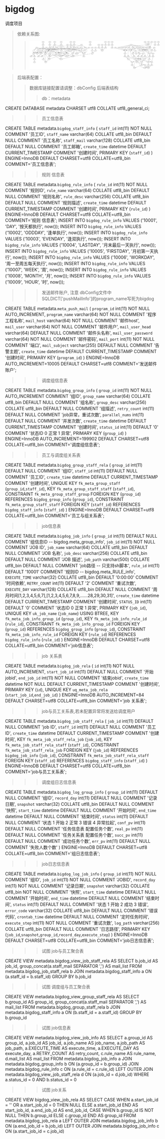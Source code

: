 # bigdog
调度项目
>依赖关系图:
>>![](/total.png "")

>后端表配置：
>>数据库链接配置请调整：dbConfig
>>后端表结构
>>>db：metadata

CREATE DATABASE metadata CHARSET utf8 COLLATE utf8_general_ci;

>>>员工信息表

 CREATE TABLE metadata.`bigdog_staff_info` (
  `staff_id` int(11) NOT NULL COMMENT '员工ID',
  `staff_name` varchar(64) COLLATE utf8_bin DEFAULT NULL COMMENT '员工名称',
  `staff_mail` varchar(128) COLLATE utf8_bin DEFAULT NULL COMMENT '员工邮箱',
  `create_time` datetime DEFAULT CURRENT_TIMESTAMP COMMENT '创建时间',
  PRIMARY KEY (`staff_id`)
) ENGINE=InnoDB DEFAULT CHARSET=utf8 COLLATE=utf8_bin COMMENT='员工信息表';

>>>规则 信息表

CREATE TABLE metadata.`bigdog_rule_info` (
  `rule_id` int(11) NOT NULL COMMENT '规则ID',
  `rule_name` varchar(64) COLLATE utf8_bin DEFAULT NULL COMMENT '规则名称',
  `rule_desc` varchar(256) COLLATE utf8_bin DEFAULT NULL COMMENT '规则描述',
  `create_time` datetime DEFAULT CURRENT_TIMESTAMP COMMENT '创建时间',
  PRIMARY KEY (`rule_id`)
) ENGINE=InnoDB DEFAULT CHARSET=utf8 COLLATE=utf8_bin COMMENT='规则 信息表';
INSERT INTO `bigdog_rule_info` VALUES ('10001', 'DAY', '按天都执行', now());
INSERT INTO `bigdog_rule_info` VALUES ('10002', 'ODDDAY', '逢单执行', now());
INSERT INTO `bigdog_rule_info` VALUES ('10003', 'EVENDAY', '逢双执行', now());
INSERT INTO `bigdog_rule_info` VALUES ('10004', 'LASTDAY', '月末最后一天执行', now());
INSERT INTO `bigdog_rule_info` VALUES ('10005', 'FIRSTDAY', '月初第一天执行', now());
INSERT INTO `bigdog_rule_info` VALUES ('10006', 'WORKDAY', '周一至周五每天执行', now());
INSERT INTO `bigdog_rule_info` VALUES ('10007', 'WEEK', '周', now());
INSERT INTO `bigdog_rule_info` VALUES ('10008', 'MONTH', '月', now());
INSERT INTO `bigdog_rule_info` VALUES ('10009', 'HOUR', '时', now());

>>>发送邮件账户, 注意 dbConfig文件中SQLDICT['pushMailInfo']的program_name写死为bigdog

CREATE TABLE metadata.`meta_push_mail` (
  `program_id` int(11) NOT NULL AUTO_INCREMENT,
  `program_name` varchar(64) NOT NULL COMMENT '程序工程名称',
  `mail_host` varchar(64) NOT NULL COMMENT '邮件host',
  `mail_user` varchar(64) NOT NULL COMMENT '邮件用户',
  `mail_user_head` varchar(64) DEFAULT NULL COMMENT '邮件头名称',
  `mail_user_password` varchar(64) NOT NULL COMMENT '邮件密码',
  `mail_port` int(11) NOT NULL COMMENT '端口',
  `mail_subject` varchar(255) DEFAULT NULL COMMENT '告警主题',
  `create_time` datetime DEFAULT CURRENT_TIMESTAMP COMMENT '创建时间',
  PRIMARY KEY (`program_id`)
) ENGINE=InnoDB AUTO_INCREMENT=10005 DEFAULT CHARSET=utf8 COMMENT='发送邮件账户';

>>>调度组信息表

CREATE TABLE metadata.`bigdog_group_info` (
  `group_id` int(11) NOT NULL AUTO_INCREMENT COMMENT '组ID',
  `group_name` varchar(64) COLLATE utf8_bin DEFAULT NULL COMMENT '组名称',
  `group_desc` varchar(256) COLLATE utf8_bin DEFAULT NULL COMMENT '组描述',
  `retry_count` int(11) DEFAULT NULL COMMENT 'job异常，重试次数',
  `parallel_nums` int(11) DEFAULT NULL COMMENT '并发次数',
  `create_time` datetime DEFAULT CURRENT_TIMESTAMP COMMENT '创建时间',
  `status_id` int(11) DEFAULT '0' COMMENT '状态ID 0 正常 1 异常',
  PRIMARY KEY (`group_id`)
) ENGINE=InnoDB AUTO_INCREMENT=199902 DEFAULT CHARSET=utf8 COLLATE=utf8_bin COMMENT='调度组信息表';

>>>员工与调度组关系表

CREATE TABLE metadata.`bigdog_group_staff_rela` (
  `group_id` int(11) DEFAULT NULL COMMENT '组ID',
  `staff_id` int(11) DEFAULT NULL COMMENT '员工ID',
  `create_time` datetime DEFAULT CURRENT_TIMESTAMP COMMENT '创建时间',
  UNIQUE KEY `fk_meta_group_staff` (`group_id`,`staff_id`),
  KEY `fk_meta_group_staff_staff` (`staff_id`),
  CONSTRAINT `fk_meta_group_staff_group` FOREIGN KEY (`group_id`) REFERENCES `bigdog_group_info` (`group_id`),
  CONSTRAINT `fk_meta_group_staff_staff` FOREIGN KEY (`staff_id`) REFERENCES `bigdog_staff_info` (`staff_id`)
) ENGINE=InnoDB DEFAULT CHARSET=utf8 COLLATE=utf8_bin COMMENT='员工与组关系表';

>>>job信息表

CREATE TABLE metadata.`bigdog_job_info` (
  `group_id` int(11) DEFAULT NULL COMMENT '组信息ID -- bigdog.meta_group_info',
  `job_id` int(11) NOT NULL COMMENT 'JOB ID',
  `job_name` varchar(64) COLLATE utf8_bin DEFAULT NULL COMMENT 'JOB 名称',
  `job_desc` varchar(256) COLLATE utf8_bin DEFAULT NULL COMMENT 'JOB 描述',
  `job_path` varchar(500) COLLATE utf8_bin DEFAULT NULL COMMENT 'job路径 -- 只支持sh脚本',
  `rule_id` int(11) DEFAULT '10001' COMMENT '规则ID -- bigdog.meta_RULE_info',
  `EXECUTE_TIME` varchar(32) COLLATE utf8_bin DEFAULT '0:00:00' COMMENT '时间依赖',
  `RETRY_COUNT` int(11) DEFAULT '2' COMMENT '重试次数',
  `EXECUTE_DAY` varchar(128) COLLATE utf8_bin DEFAULT NULL COMMENT '周月时间[1,2,3,4,5,6,7],[1,2,3,4,5,6,7,8,9,......28,29,30,31]',
  `create_time` datetime DEFAULT CURRENT_TIMESTAMP COMMENT '创建时间',
  `STATUS_ID` int(11) DEFAULT '0' COMMENT '状态ID 0 正常 1 异常',
  PRIMARY KEY (`job_id`),
  UNIQUE KEY `uk_job_name` (`job_name`) USING BTREE,
  KEY `fk_meta_job_info_group_id` (`group_id`),
  KEY `fk_meta_job_info_rule_id` (`rule_id`),
  CONSTRAINT `fk_meta_job_info_group_id` FOREIGN KEY (`group_id`) REFERENCES `bigdog_group_info` (`group_id`),
  CONSTRAINT `fk_meta_job_info_rule_id` FOREIGN KEY (`rule_id`) REFERENCES `bigdog_rule_info` (`rule_id`)
) ENGINE=InnoDB DEFAULT CHARSET=utf8 COLLATE=utf8_bin COMMENT='job信息表';

>>>job 关系表

CREATE TABLE metadata.`bigdog_job_rela` (
  `id` int(11) NOT NULL AUTO_INCREMENT,
  `start_job_id` int(11) DEFAULT NULL COMMENT '开始jobid',
  `end_job_id` int(11) NOT NULL COMMENT '结束jobid',
  `create_time` datetime NOT NULL DEFAULT CURRENT_TIMESTAMP COMMENT '创建时间',
  PRIMARY KEY (`id`),
  UNIQUE KEY `uq_meta_job_rela` (`start_job_id`,`end_job_id`)
) ENGINE=InnoDB AUTO_INCREMENT=84 DEFAULT CHARSET=utf8 COLLATE=utf8_bin COMMENT='job 关系表';

>>>job与员工关系表,若未配置异常将发送给调度用户

CREATE TABLE metadata.`bigdog_job_staff_rela` (
  `job_id` int(11) DEFAULT NULL COMMENT 'job ID',
  `staff_id` int(11) DEFAULT NULL COMMENT '员工ID',
  `create_time` datetime DEFAULT CURRENT_TIMESTAMP COMMENT '创建时间',
  KEY `fk_meta_job_staff_rela_job` (`job_id`),
  KEY `fk_meta_job_staff_rela_staff` (`staff_id`),
  CONSTRAINT `fk_meta_job_staff_rela_job` FOREIGN KEY (`job_id`) REFERENCES `bigdog_job_info` (`job_id`),
  CONSTRAINT `fk_meta_job_staff_rela_staff` FOREIGN KEY (`staff_id`) REFERENCES `bigdog_staff_info` (`staff_id`)
) ENGINE=InnoDB DEFAULT CHARSET=utf8 COLLATE=utf8_bin COMMENT='job与员工关系表';

>>>调度组日志信息表

CREATE TABLE metadata.`bigdog_log_group_info` (
  `group_id` int(11) DEFAULT NULL COMMENT '组ID',
  `record_day` int(11) DEFAULT NULL COMMENT '记录日期',
  `snapshot` varchar(32) COLLATE utf8_bin DEFAULT NULL COMMENT '快照',
  `start_time` datetime DEFAULT NULL COMMENT '开始时间',
  `end_time` datetime DEFAULT NULL COMMENT '结束时间',
  `status` int(11) DEFAULT NULL COMMENT '状态 1 开始 2 正常 3 错误 4 异常拉起',
  `conf_pv` int(11) DEFAULT NULL COMMENT '任务信息表 配置任务个数',
  `real_pv` int(11) DEFAULT NULL COMMENT '任务关系表 配置任务个数',
  `succ_pv` int(11) DEFAULT NULL COMMENT '成功任务个数',
  `err_pv` int(11) DEFAULT NULL COMMENT '失败人数个数'
) ENGINE=InnoDB DEFAULT CHARSET=utf8 COLLATE=utf8_bin COMMENT='组日志信息表';

>>>job日志信息表

CREATE TABLE metadata.`bigdog_log_job_info` (
  `group_id` int(11) NOT NULL COMMENT '组ID',
  `job_id` int(11) NOT NULL COMMENT 'JOBID',
  `record_day` int(11) NOT NULL COMMENT '记录日期',
  `snapshot` varchar(32) COLLATE utf8_bin NOT NULL COMMENT '快照',
  `start_time` datetime DEFAULT NULL COMMENT '开始时间',
  `end_time` datetime DEFAULT NULL COMMENT '结束时间',
  `status` int(11) DEFAULT NULL COMMENT '状态 1 开始 2 成功 3 错误',
  `error_code` varchar(32) COLLATE utf8_bin DEFAULT NULL COMMENT '错误代码',
  `crontab_time` datetime DEFAULT NULL COMMENT '定时任务时间',
  `execute_step` int(11) NOT NULL COMMENT '重试次数',
  `log_path` varchar(256) COLLATE utf8_bin DEFAULT NULL COMMENT '日志路径',
  PRIMARY KEY (`job_id`,`snapshot`,`group_id`,`record_day`,`execute_step`)
) ENGINE=InnoDB DEFAULT CHARSET=utf8 COLLATE=utf8_bin COMMENT='job日志信息表';

>>>试图 job与员工聚合表

CREATE VIEW metadata.bigdog_view_job_staff_rela AS
SELECT b.job_id AS job_id,
       group_concat(a.staff_mail SEPARATOR ',') AS mail_list
  FROM metadata.bigdog_job_staff_rela b
  JOIN
       metadata.bigdog_staff_info a
  ON (a.staff_id = b.staff_id)
 GROUP BY b.job_id

>>>试图 调度组与员工聚合表

CREATE VIEW metadata.bigdog_view_group_staff_rela AS
SELECT b.group_id AS group_id,
       group_concat(a.staff_mail SEPARATOR ',') AS mail_list
  FROM metadata.bigdog_group_staff_rela b
  JOIN
       metadata.bigdog_staff_info a
  ON (b.staff_id = a.staff_id)
 GROUP BY b.group_id

>>>试图 job信息表

CREATE VIEW metadata.bigdog_view_job_info AS
SELECT a.group_id AS group_id,
       a.job_id AS job_id,
       a.job_name AS job_name,
       a.job_path AS job_path,
       a.EXECUTE_TIME AS execute_time,
       a.EXECUTE_DAY AS execute_day,
       a.RETRY_COUNT AS retry_count,
       c.rule_name AS rule_name,
       d.mail_list AS mail_list
  FROM metadata.bigdog_job_info a
  JOIN
       metadata.bigdog_group_info b
  ON (a.group_id = b.group_id)
  JOIN
       metadata.bigdog_rule_info c
  ON (a.rule_id = c.rule_id)
  LEFT OUTER JOIN
       metadata.bigdog_view_job_staff_rela d
  ON (a.job_id = d.job_id)
 WHERE a.status_id = 0
   AND b.status_id = 0

>>>试图 job关系

CREATE VIEW bigdog_view_job_rela AS
SELECT CASE WHEN a.start_job_id = '' OR a.start_job_id = 0 THEN NULL ELSE a.start_job_id END AS start_job_id,
       a.end_job_id AS end_job_id,
       CASE WHEN b.group_id IS NOT NULL THEN b.group_id ELSE c.group_id END AS group_id
  FROM metadata.bigdog_job_rela a
  LEFT OUTER JOIN
       metadata.bigdog_job_info b
  ON (a.end_job_id = b.job_id)
  LEFT OUTER JOIN
       metadata.bigdog_job_info c
  ON (a.start_job_id = c.job_id)